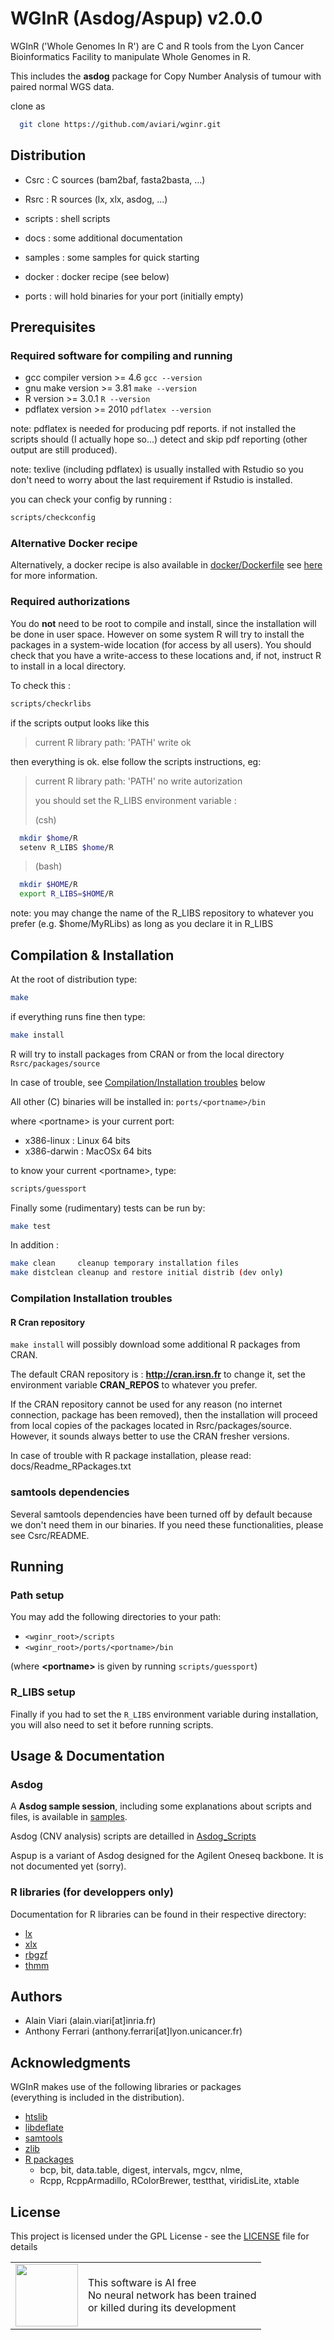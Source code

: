 # WGInR (Asdog/Aspup) v2.0.0

WGInR ('Whole Genomes In R') are C and R tools 
from the Lyon Cancer Bioinformatics Facility
to manipulate Whole Genomes in R.

This includes the **asdog** package for Copy Number Analysis
of tumour with paired normal WGS data.

clone as

```sh
  git clone https://github.com/aviari/wginr.git
```

## Distribution

- Csrc    : C sources (bam2baf, fasta2basta, ...)
- Rsrc    : R sources (lx, xlx, asdog, ...)

- scripts : shell scripts
- docs    : some additional documentation
- samples : some samples for quick starting
- docker  : docker recipe (see below)
- ports   : will hold binaries for your port (initially empty)

## Prerequisites

### Required software for compiling  and running

 - gcc compiler     version >= 4.6          ```gcc --version```
 - gnu make         version >= 3.81         ```make --version```
 - R                version >= 3.0.1        ```R --version```
 - pdflatex         version >= 2010         ```pdflatex --version```

note: pdflatex is needed for producing pdf reports. if not installed the
scripts should (I actually hope so...) detect and skip pdf reporting
(other output are still produced).

note: texlive (including pdflatex) is usually installed with Rstudio
so you don't need to worry about the last requirement if Rstudio is installed.

you can check your config by running :

```sh
scripts/checkconfig
```

### Alternative Docker recipe

Alternatively, a docker recipe is also available in [docker/Dockerfile](docker/Dockerfile)
see [here](docker/README.md) for more information.

### Required authorizations

You do **not** need to be root to compile and install,
since the installation will be done in user space. 
However on some system R will try to install the packages
in a system-wide location (for access by all users).
You should check that you have a write-access to these
locations and, if not, instruct R to install in a local directory.

To check this :

```sh
scripts/checkrlibs
```

if the scripts output looks like this 

> current R library path: 'PATH' write ok

then everything is ok. else follow the scripts instructions,
eg:

> current R library path: 'PATH' no write autorization
>
> you should set the R_LIBS environment variable :
>
>(csh)
```sh
  mkdir $home/R
  setenv R_LIBS $home/R
```
>(bash)
```sh
  mkdir $HOME/R
  export R_LIBS=$HOME/R
```
note: you may change the name of the R_LIBS repository to whatever you prefer
       (e.g. $home/MyRLibs) as long as you declare it in R_LIBS

## Compilation & Installation

At the root of distribution type:

```sh
make
```

if everything runs fine then type:

```sh
make install
```

R will try to install packages from CRAN or from the local directory
```Rsrc/packages/source```

In case of trouble, see [Compilation/Installation troubles](#Compilation-Installation-troubles) below

All other (C) binaries will be installed in: ```ports/<portname>/bin```

where \<portname\> is your current port:

- x386-linux  :   Linux 64 bits
- x386-darwin :   MacOSx 64 bits 

to know your current \<portname\>, type:

```sh
scripts/guessport
```

Finally some (rudimentary) tests can be run by:

```sh
make test
```

In addition :

```sh
make clean     cleanup temporary installation files
make distclean cleanup and restore initial distrib (dev only)
```

### Compilation Installation troubles

#### R Cran repository

```make install``` will possibly download some additional R packages
from CRAN.

The default CRAN repository is : **http://cran.irsn.fr**
to change it, set the environment variable **CRAN_REPOS**
to whatever you prefer.

If the CRAN repository cannot be used for any reason
(no internet connection, package has been removed), then 
the installation will proceed from local copies of the packages
located in Rsrc/packages/source. However, it sounds always better
to use the CRAN fresher versions.

In case of trouble with R package installation,
please read: docs/Readme_RPackages.txt

### samtools dependencies

Several samtools dependencies have been turned off by default
because we don't need them in our binaries. If you need these
functionalities, please see Csrc/README.

## Running

### Path setup

You may add the following directories to your path:

- ```<wginr_root>/scripts```
- ```<wginr_root>/ports/<portname>/bin```

(where **\<portname\>** is given by running ```scripts/guessport```)


### R_LIBS setup

Finally if you had to set the ```R_LIBS``` environment variable
during installation, you will also need to set it before running
scripts.

## Usage & Documentation

### Asdog
A **Asdog sample session**, including some explanations about scripts and files, is
available in [samples](samples/README.md).

Asdog (CNV analysis) scripts are detailled in [Asdog_Scripts](docs/Asdog_Scripts.md) 

Aspup is a variant of Asdog designed for the Agilent Oneseq backbone.
It is not documented yet (sorry).

### R libraries (for developpers only)

Documentation for R libraries can be found in their respective directory:

- [lx](Rsrc/lx/inst/doc/lx.pdf)
- [xlx](Rsrc/xlx/inst/doc/xlx.pdf)
- [rbgzf](Rsrc/rbgzf/inst/doc/rbgzf.pdf)
- [thmm](Rsrc/thmm/inst/doc/thmm.pdf)


## Authors

* Alain Viari (alain.viari[at]inria.fr)
* Anthony Ferrari (anthony.ferrari[at]lyon.unicancer.fr)

## Acknowledgments

WGInR makes use of the following libraries or packages  
(everything is included in the distribution).

* [htslib](https://github.com/samtools/htslib)
* [libdeflate](https://github.com/ebiggers/libdeflate)
* [samtools](http://samtools.sourceforge.net)
* [zlib](https://www.zlib.net)
* [R packages](https://cran.r-project.org)
  * bcp, bit, data.table, digest, intervals, mgcv, nlme, 
  * Rcpp, RcppArmadillo, RColorBrewer, testthat, viridisLite, xtable

## License

This project is licensed under the GPL License - see the [LICENSE](LICENSE)
file for details
<table border="0">
<tr>
<td><img src="docs/aif4t.png" width="100"/></td>
<td>
This software is AI  free</br>
No neural network has been trained</br>
or killed during its development
</td>
</th>
</table>

